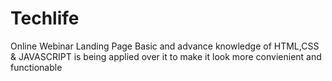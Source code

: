 # Techlife
Online Webinar Landing Page
Basic and advance knowledge of HTML,CSS & JAVASCRIPT is being applied over it to make it look more convienient and functionable 

